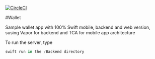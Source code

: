 [![CircleCI](https://circleci.com/gh/mapedd/Wallet.svg?style=svg)](https://app.circleci.com/pipelines/github/mapedd/Wallet)

#Wallet

Sample wallet app with 100% Swift mobile, backend and web version, susing Vapor for backend and TCA for mobile app architecture


To run the server, type


```swift
swift run in the /Backend directory
```

